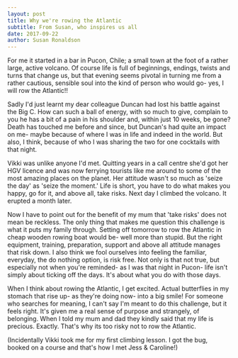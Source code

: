 ```yaml
---
layout: post
title: Why we're rowing the Atlantic
subtitle: From Susan, who inspires us all
date: 2017-09-22
author: Susan Ronaldson
---
```


For me it started in a bar in Pucon, Chile; a small town at the foot of a rather large, active volcano. Of course life is full of beginnings, endings, twists and turns that change us, but that evening seems pivotal in turning me from a rather cautious, sensible soul into the kind of person who would go- yes, I will row the Atlantic!!

Sadly I'd just learnt my dear colleague Duncan had lost his battle against the Big C. How can such a ball of energy, with so much to give, complain to you he has a bit of a pain in his shoulder and, within just 10 weeks, be gone? Death has touched me before and since, but Duncan's had quite an impact on me- maybe because of where I was in life and indeed in the world. But also, I think, because of who I was sharing the two for one cocktails with that night.

Vikki was unlike anyone I'd met. Quitting years in a call centre she'd got her HGV licence and was now ferrying tourists like me around to some of the most amazing places on the planet. Her attitude wasn't so much as 'seize the day' as 'seize the moment.' Life is short, you have to do what makes you happy, go for it, and above all, take risks. Next day I climbed the volcano. It erupted a month later.  

Now I have to point out for the benefit of my mum that 'take risks' does not mean be reckless. The only thing that makes me question this challenge is what it puts my family through. Setting off tomorrow to row the Atlantic in cheap wooden rowing boat would be- well more than stupid. But the right equipment, training, preparation, support and above all attitude manages that risk down. I also think we fool ourselves into feeling the familiar, everyday, the do nothing option, is risk free. Not only is that not true, but especially not when you're reminded- as I was that night in Pucon- life isn't simply about ticking off the days. It's about what you do with those days.

When I think about rowing the Atlantic, I get excited. Actual butterflies in my stomach that rise up- as they're doing now- into a big smile! For someone who searches for meaning, I can't say I'm meant to do this challenge, but it feels right. It's given me a real sense of purpose and strangely, of belonging. When I told my mum and dad they kindly said that my life is precious. Exactly. That's why its too risky not to row the Atlantic.

(Incidentally Vikki took me for my first climbing lesson. I got the bug, booked on a course and that's how I met Jess & Caroline!)
